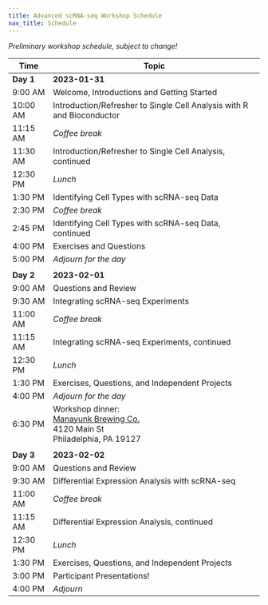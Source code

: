 ```yaml
---
title: Advanced scRNA-seq Workshop Schedule
nav_title: Schedule
---
```


*Preliminary workshop schedule, subject to change!*

| Time      | Topic                                                            |
|------------------|------------------------------------------------------|
| **Day 1** | **2023-01-31**                                                   |
| 9:00 AM   | Welcome, Introductions and Getting Started                       |
| 10:00 AM  | Introduction/Refresher to Single Cell Analysis with R and Bioconductor           |
| 11:15 AM  | *Coffee break*                                                   |
| 11:30 AM  | Introduction/Refresher to Single Cell Analysis, continued |
| 12:30 PM  | *Lunch*                                                          |
| 1:30 PM   | Identifying Cell Types with scRNA-seq Data                       |
| 2:30 PM   | *Coffee break*                                                   |
| 2:45 PM   | Identifying Cell Types with scRNA-seq Data, continued            |
| 4:00 PM   | Exercises and Questions                                          |
| 5:00 PM   | *Adjourn for the day*                                            |
|           |                                                                  |
| **Day 2** | **2023-02-01**                                                   |
| 9:00 AM   | Questions and Review                                             |
| 9:30 AM   | Integrating scRNA-seq Experiments                                |
| 11:00 AM  | *Coffee break*                                                   |
| 11:15 AM  | Integrating scRNA-seq Experiments, continued                     |
| 12:30 PM  | *Lunch*                                                          |
| 1:30 PM   | Exercises, Questions, and Independent Projects                   |
| 4:00 PM   | *Adjourn for the day*                                            |
| 6:30 PM   | Workshop dinner: <br> [Manayunk Brewing Co.](https://goo.gl/maps/cFChwoEpLJ4Lxun29) <br> 4120 Main St <br> Philadelphia, PA 19127                                          |
|           |                                                                  |
| **Day 3** | **2023-02-02**                                                   |
| 9:00 AM   | Questions and Review                                             |
| 9:30 AM   | Differential Expression Analysis with scRNA-seq                  |
| 11:00 AM  | *Coffee break*                                                   |
| 11:15 AM  | Differential Expression Analysis, continued       |
| 12:30 PM  | *Lunch*                                                          |
| 1:30 PM   | Exercises, Questions, and Independent Projects                   |
| 3:00 PM   | Participant Presentations!                                       |
| 4:00 PM   | *Adjourn*                                                        |
